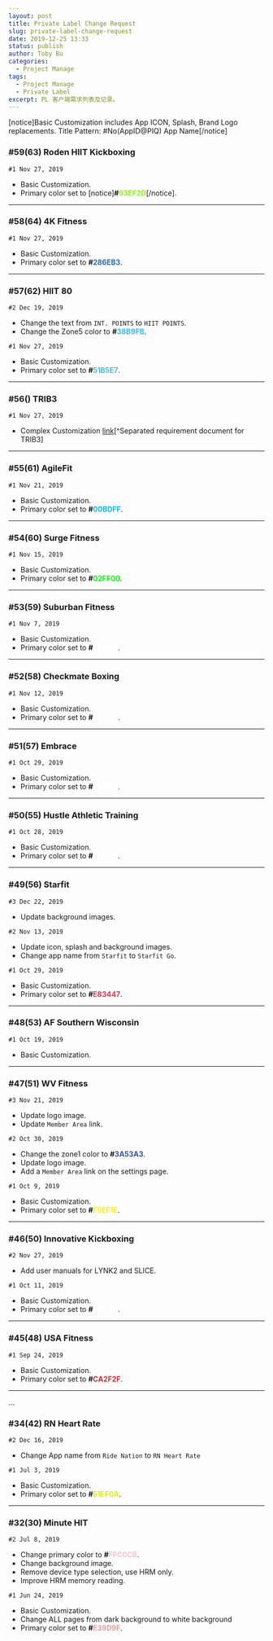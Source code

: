 ```yaml
---
layout: post
title: Private Label Change Request
slug: private-label-change-request
date: 2019-12-25 13:33
status: publish
author: Toby Bu
categories:
  - Project Manage
tags:
  - Project Manage
  - Private Label
excerpt: PL 客户端需求列表及记录。
---
```


[notice]Basic Customization includes App ICON, Splash, Brand Logo replacements.
Title Pattern: #No(AppID@PIQ) App Name[/notice]

### \#59(63) Roden HIIT Kickboxing
`#1 Nov 27, 2019`
- Basic Customization.
- Primary color set to [notice]**#<font color=#93ef2d>93EF2D</font>**[/notice].
----
### \#58(64) 4K Fitness
`#1 Nov 27, 2019`
- Basic Customization.
- Primary color set to **#<font color=#286eb3>286EB3</font>**.
----
### \#57(62) HIIT 80
`#2 Dec 19, 2019`
- Change the text from `INT. POINTS` to `HIIT POINTS`.
- Change the Zone5 color to **#<font color=#38b9fb>38B9FB</font>**.

`#1 Nov 27, 2019`
- Basic Customization.
- Primary color set to **#<font color=#51b5e7>51B5E7</font>**.
----
### \#56() TRIB3
`#1 Nov 27, 2019`
- Complex Customization [link](https://project.sourbell.im/archives/trib3)[^Separated requirement document for TRIB3]
----
### \#55(61) AgileFit
`#1 Nov 21, 2019`
- Basic Customization.
- Primary color set to **#<font color=#00bdff>00BDFF</font>**.
----
### \#54(60) Surge Fitness
`#1 Nov 15, 2019`
- Basic Customization.
- Primary color set to **#<font color=#02ff00>02FF00</font>**.
----
### \#53(59) Suburban Fitness
`#1 Nov 7, 2019`
- Basic Customization.
- Primary color set to **#<font color=#FFFFFF>FFFFFF</font>**.
----
### \#52(58) Checkmate Boxing
`#1 Nov 12, 2019`
- Basic Customization.
- Primary color set to **#<font color=#FFFFFF>FFFFFF</font>**.
----
### \#51(57) Embrace
`#1 Oct 29, 2019`
- Basic Customization.
- Primary color set to **#<font color=#FFFFFF>FFFFFF</font>**.
----
### \#50(55) Hustle Athletic Training
`#1 Oct 28, 2019`
- Basic Customization.
- Primary color set to **#<font color=#FFFFFF>FFFFFF</font>**.
----
### \#49(56) Starfit
`#3 Dec 22, 2019`
- Update background images.

`#2 Nov 13, 2019`
- Update icon, splash and background images.
- Change app name from `Starfit` to `Starfit Go`.

`#1 Oct 29, 2019`
- Basic Customization.
- Primary color set to **#<font color=#E83447>E83447</font>**.
----
### \#48(53) AF Southern Wisconsin
`#1 Oct 19, 2019`
- Basic Customization.
----
### \#47(51) WV Fitness
`#3 Nov 21, 2019`
- Update logo image.
- Update `Member Area` link.

`#2 Oct 30, 2019`
- Change the zone1 color to **#<font color=#3A53A3>3A53A3</font>**.
- Update logo image.
- Add a `Member Area` link on the settings page.

`#1 Oct 9, 2019`
- Basic Customization.
- Primary color set to **#<font color=#F9EF1E>F9EF1E</font>**.
----
### \#46(50) Innovative Kickboxing
`#2 Nov 27, 2019`
- Add user manuals for LYNK2 and SLICE.

`#1 Oct 11, 2019`
- Basic Customization.
- Primary color set to **#<font color=#FFFFFF>FFFFFF</font>**.
----
### \#45(48) USA Fitness
`#1 Sep 24, 2019`
- Basic Customization.
- Primary color set to **#<font color=#CA2F2F>CA2F2F</font>**.
----

...

### \#34(42) RN Heart Rate
`#2 Dec 16, 2019`
- Change App name from `Ride Nation` to `RN Heart Rate`

`#1 Jul 3, 2019`
- Basic Customization.
- Primary color set to **#<font color=#e1ef0a>E1EF0A</font>**.
----
### \#32(30) Minute HIT
`#2 Jul 8, 2019`
- Change primary color to **#<font color=#ffc0cb>FFC0CB</font>**.
- Change background image.
- Remove device type selection, use HRM only.
- Improve HRM memory reading.

`#1 Jun 24, 2019`
- Basic Customization.
- Change ALL pages from dark background to white background
-  Primary color set to **#<font color=#e39d9f>E39D9F</font>**.

